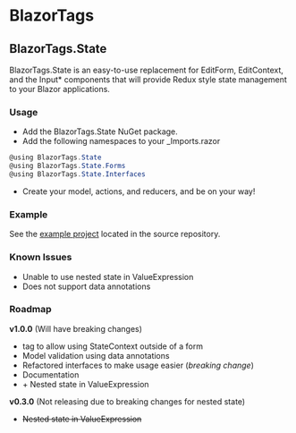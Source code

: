 # BlazorTags

## BlazorTags.State
BlazorTags.State is an easy-to-use replacement for EditForm, EditContext, and the Input* components that will provide Redux style state management to your Blazor applications. 

### Usage
- Add the BlazorTags.State NuGet package.
- Add the following namespaces to your _Imports.razor

```csharp
@using BlazorTags.State
@using BlazorTags.State.Forms
@using BlazorTags.State.Interfaces
```
- Create your model, actions, and reducers, and be on your way!

### Example
See the [example project](https://github.com/djhaley/BlazorTags/tree/main/samples/BlazorTags.Samples) located in the source repository.


### Known Issues
- Unable to use nested state in ValueExpression
- Does not support data annotations

### Roadmap
**v1.0.0** (Will have breaking changes)
- <State> tag to allow using StateContext outside of a form
- Model validation using data annotations
- Refactored interfaces to make usage easier (*breaking change*)
- Documentation
- \+ Nested state in ValueExpression

**v0.3.0** (Not releasing due to breaking changes for nested state)
- ~~Nested state in ValueExpression~~
